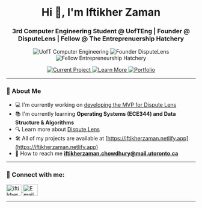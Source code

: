 <h1 align="center">Hi 🚀, I'm Iftikher Zaman</h1>

<h3 align="center">3rd Computer Engineering Student @ UofTEng | Founder @ DisputeLens | Fellow @ The Entreprenuership Hatchery</h3>

<p align="center">
  <img src="https://img.shields.io/badge/UofT-Computer%20Engineering-blue" alt="UofT Computer Engineering">
  <img src="https://img.shields.io/badge/Founder-DisputeLens-green" alt="Founder DisputeLens">
  <img src="https://img.shields.io/badge/Fellow-Entrepreneurship%20Hatchery-orange" alt="Fellow Entrepreneurship Hatchery">
</p>

<p align="center">
  <a href="https://github.com/IftikherZaman/DisputeLens-Quote-Analysis-MVP">
    <img src="https://img.shields.io/badge/Current%20Project-DisputeLens%20MVP-brightgreen" alt="Current Project">
  </a>
  <a href="https://disputelens.netlify.app">
    <img src="https://img.shields.io/badge/Learn%20More-Dispute%20Lens-lightblue" alt="Learn More">
  </a>
  <a href="https://iftikherzaman.netlify.app">
    <img src="https://img.shields.io/badge/Portfolio-Projects-blueviolet" alt="Portfolio">
  </a>
</p>

---

<h3 align="left">🚀 About Me</h3>

- 💻 I'm currently working on [developing the MVP for Dispute Lens](https://github.com/IftikherZaman/DisputeLens-Quote-Analysis-MVP)
- 📚 I'm currently learning **Operating Systems (ECE344) and Data Structure & Algorithms**
- 🔍 Learn more about [Dispute Lens](https://disputelens.netlify.app)
- 🛠️ All of my projects are available at [https://iftikherzaman.netlify.app](https://iftikherzaman.netlify.app)
- 📧 How to reach me **iftikherzaman.chowdhury@mail.utoronto.ca**

---

<h3 align="left">🤝 Connect with me:</h3>
<p align="left">
  <a href="https://linkedin.com/in/iftikher zaman" target="blank">
    <img align="center" src="https://raw.githubusercontent.com/rahuldkjain/github-profile-readme-generator/master/src/images/icons/Social/linked-in-alt.svg" alt="iftikher zaman" height="30" width="40" />
  </a>
  <a href="mailto:iftikherzaman.chowdhury@mail.utoronto.ca">
    <img align="center" src="https://raw.githubusercontent.com/maurodesouza/profile-readme-generator/master/src/assets/icons/social/gmail/default.svg" alt="Email" height="30" width="40" />
  </a>
</p>

---
